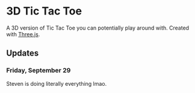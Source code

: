 # 3D Tic Tac Toe
A 3D version of Tic Tac Toe you can potentially play around with. Created with [Three.js](https://threejs.org/).
## Updates
### Friday, September 29
Steven is doing literally everything lmao.
